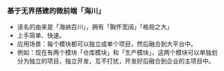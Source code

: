 ### 基于无界搭建的微前端「海川」
* 该名的由来是「海纳百川」，拥有「胸怀宽阔」「格局之大」
* 上手简单、快速。
* 应用场景：每个模块都可以独立成单个项目，然后融合到大平台中。
* 例如：现在有两个模块「仓库模块」和「生产模块」，这两个模块可以单独划分为独立的项目，独立开发，互不打扰，开发好后融合到企业的主项目中。
